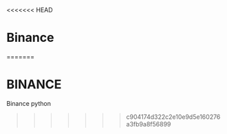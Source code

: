 <<<<<<< HEAD
# Binance
=======
# BINANCE
Binance python
>>>>>>> c904174d322c2e10e9d5e160276a3fb9a8f56899
